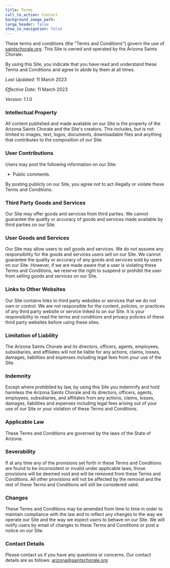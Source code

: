 ```yaml
---
title: Terms
call_to_action: Contact
background_image_path:
large_header: false
show_in_navigation: false
---
```


These terms and conditions (the "Terms and Conditions") govern the use of
[saintschorale.org](https://saintschorale.org). This Site is owned and
operated by the Arizona Saints Chorale.

By using this Site, you indicate that you have read and understand these Terms
and Conditions and agree to abide by them at all times.

_Last Updated_: 11 March 2023

_Effective Date_: 11 March 2023

_Version_: 1.1.0

### Intellectual Property
All content published and made available on our Site is the property of the
Arizona Saints Chorale and the Site's creators. This includes, but is not
limited to images, text, logos, documents, downloadable files and anything that
contributes to the composition of our Site.

### User Contributions
Users may post the following information on our Site:
  - Public comments.

By posting publicly on our Site, you agree not to act illegally or violate these
Terms and Conditions.

### Third Party Goods and Services
Our Site may offer goods and services from third parties. We cannot guarantee
the quality or accuracy of goods and services made available by third parties on
our Site.

### User Goods and Services
Our Site may allow users to sell goods and services. We do not assume any
responsibility for the goods and services users sell on our Site. We cannot
guarantee the quality or accuracy of any goods and services sold by users on our
Site. However, if we are made aware that a user is violating these Terms and
Conditions, we reserve the right to suspend or prohibit the user from selling
goods and services on our Site.


### Links to Other Websites
Our Site contains links to third party websites or services that we do not own
or control. We are not responsible for the content, policies, or practices of
any third party website or service linked to on our Site. It is your
responsibility to read the terms and conditions and privacy policies of these
third party websites before using these sites.


### Limitation of Liability
The Arizona Saints Chorale and its directors, officers, agents, employees,
subsidiaries, and affiliates will not be liable for any actions, claims, losses,
damages, liabilities and expenses including legal fees from your use of the
Site.


### Indemnity
Except where prohibited by law, by using this Site you indemnify and hold
harmless the Arizona Saints Chorale and its directors, officers, agents,
employees, subsidiaries, and affiliates from any actions, claims, losses,
damages, liabilities and expenses including legal fees arising out of your use
of our Site or your violation of these Terms and Conditions.


### Applicable Law
These Terms and Conditions are governed by the laws of the State of Arizona.


### Severability
If at any time any of the provisions set forth in these Terms and Conditions are
found to be inconsistent or invalid under applicable laws, those provisions will
be deemed void and will be removed from these Terms and Conditions. All other
provisions will not be affected by the removal and the rest of these Terms and
Conditions will still be considered valid.


### Changes
These Terms and Conditions may be amended from time to time in order to maintain
compliance with the law and to reflect any changes to the way we operate our
Site and the way we expect users to behave on our Site. We will notify users by
email of changes to these Terms and Conditions or post a notice on our Site.


### Contact Details
Please contact us if you have any questions or concerns. Our contact details are
as follows: [arizona@saintschorale.org](mailto:arizona@saintschorale.org)